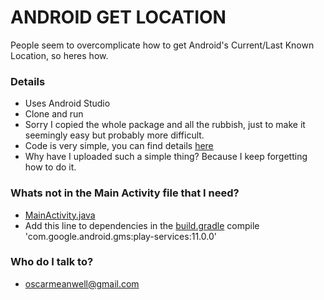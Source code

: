 # ANDROID GET LOCATION #

People seem to overcomplicate how to get Android's Current/Last Known Location, so heres how.

### Details ###

* Uses Android Studio
* Clone and run
* Sorry I copied the whole package and all the rubbish, just to make it seemingly easy but probably more difficult.
* Code is very simple, you can find details [here](https://developer.android.com/training/location/retrieve-current.html#last-known)
* Why have I uploaded such a simple thing? Because I keep forgetting how to do it.
### Whats not in the Main Activity file that I need? ###

* [MainActivity.java](https://github.com/oscarmeanwell/Android-Location/blob/master/mySensors/app/src/main/java/com/example/a40201136/mysensors/MainActivity.java)
* Add this line to dependencies in the [build.gradle](https://github.com/oscarmeanwell/Android-Location/blob/master/mySensors/app/build.gradle#L28) compile 'com.google.android.gms:play-services:11.0.0'

### Who do I talk to? ###

* oscarmeanwell@gmail.com
